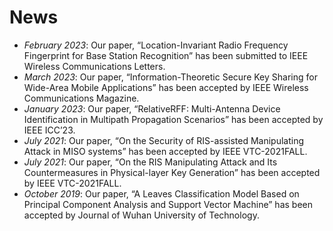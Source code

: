 News
======
- *February 2023*: Our paper, “Location-Invariant Radio Frequency Fingerprint for Base Station Recognition” has been submitted to IEEE Wireless Communications Letters.
- *March 2023*: Our paper, “Information-Theoretic Secure Key Sharing for Wide-Area Mobile Applications” has been accepted by IEEE Wireless Communications Magazine.
- *January 2023*: Our paper, “RelativeRFF: Multi-Antenna Device Identification in Multipath Propagation Scenarios” has been accepted by IEEE ICC’23.
- *July 2021*: Our paper, “On the Security of RIS-assisted Manipulating Attack in MISO systems” has been accepted by IEEE VTC-2021FALL.
- *July 2021*: Our paper, “On the RIS Manipulating Attack and Its Countermeasures in Physical-layer Key Generation” has been accepted by IEEE VTC-2021FALL.
- *October 2019*: Our paper, “A Leaves Classification Model Based on Principal Component Analysis and Support Vector Machine” has been accepted by Journal of Wuhan University of Technology.
